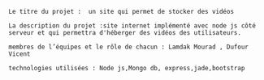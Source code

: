 
    Le titre du projet :  un site qui permet de stocker des vidéos
    
    La description du projet :site internet implémenté avec node js côté serveur et qui permettra d'héberger des vidéos des utilisateurs.
   
    membres de l’équipes et le rôle de chacun : Lamdak Mourad , Dufour Vicent
   
    technologies utilisées : Node js,Mongo db, express,jade,bootstrap
    
